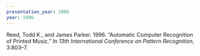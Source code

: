 ```yaml
---
presentation_year: 1996
year: 1996
---
```


Reed, Todd K., and James Parker. 1996. “Automatic Computer Recognition of Printed Music.” In <i>13th International Conference on Pattern Recognition</i>, 3:803–7.